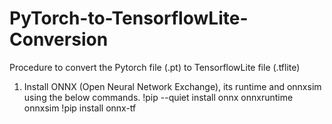 # PyTorch-to-TensorflowLite-Conversion
Procedure to convert the Pytorch file (.pt) to TensorflowLite file (.tflite)

1) Install ONNX (Open Neural Network Exchange), its runtime and onnxsim using the below commands.
   !pip --quiet install onnx onnxruntime onnxsim
   !pip install onnx-tf
